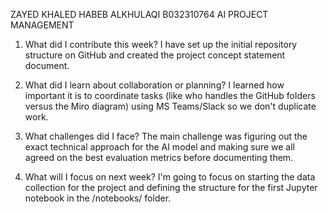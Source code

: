 ZAYED KHALED HABEB ALKHULAQI
B032310764
AI PROJECT MANAGEMENT 

1.	What did I contribute this week?
I have set up the initial repository structure on GitHub and created the project concept statement document.

2.	What did I learn about collaboration or planning?
I learned how important it is to coordinate tasks (like who handles the GitHub folders versus the Miro diagram) using MS Teams/Slack so we don't duplicate work.

3.	What challenges did I face?
The main challenge was figuring out the exact technical approach for the AI model and making sure we all agreed on the best evaluation metrics before documenting them.

4.	What will I focus on next week?
I'm going to focus on starting the data collection for the project and defining the structure for the first Jupyter notebook in the /notebooks/ folder. 

